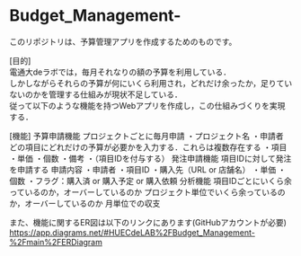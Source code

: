 # Budget_Management-

このリポジトリは、予算管理アプリを作成するためのものです。

[目的]  
電通大deラボでは，毎月それなりの額の予算を利用している．  
しかしながらそれらの予算が何にいくら利用され，どれだけ余ったか，足りていないのかを管理する仕組みが現状不足している．  
従って以下のような機能を持つWebアプリを作成し，この仕組みづくりを実現する．  

[機能]
予算申請機能
  プロジェクトごとに毎月申請
  ・プロジェクト名
  ・申請者 
  どの項目にどれだけの予算が必要かを入力する．これらは複数存在する
  ・項目
  ・単価
  ・個数
  ・備考
  ・（項目IDを付与する）
発注申請機能
  項目IDに対して発注を申請する
  申請内容
  ・申請者
  ・項目ID
  ・購入先（URL or 店舗名）
  ・単価
  ・個数
  ・フラグ：購入済 or 購入予定 or 購入依頼
分析機能
  項目IDごとにいくら余っているのか，オーバーしているのか
  プロジェクト単位でいくら余っているのか，オーバーしているのか
  月単位での収支

また、機能に関するER図は以下のリンクにあります(GitHubアカウントが必要)
https://app.diagrams.net/#HUECdeLAB%2FBudget_Management-%2Fmain%2FERDiagram

